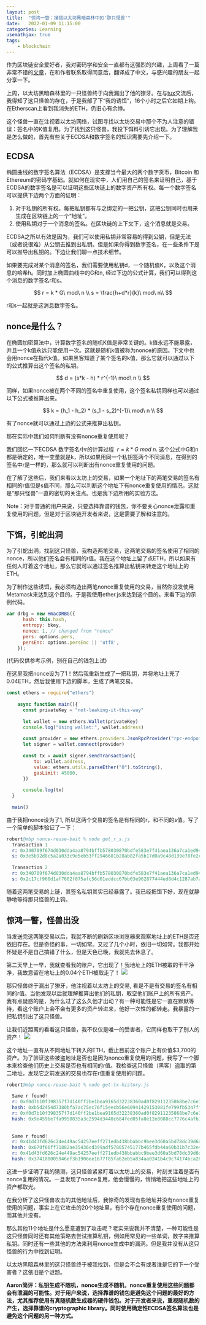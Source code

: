 ```yaml
---
layout: post
title:  "惊鸿一瞥：捕猎以太坊黑暗森林中的'那只怪兽'"
date:   2022-01-09 11:15:00
categories: Learning
usemathjax: true
tags:
    - blockchain
---
```


作为区块链安全爱好者，我对密码学和安全一直都有这强烈的兴趣，上周看了一篇非常不错的[文章](https://www.bertcmiller.com/2021/12/28/glimpse_nonce_reuse.html)，在和作者联系取得同意后，翻译成了中文，与感兴趣的朋友一起分享一下。

上周，以太坊黑暗森林里的一只怪兽终于向我漏出了他的獠牙。在与[tux](https://twitter.com/__tux)交流后，我得知了这只怪兽的存在，于是我部了下“我的诱饵”，16个小时之后它如期上钩。在Etherscan上看到我消失的ETH，仍旧心有余悸。

这个怪兽一直在注视着以太坊网络，试图寻找以太坊交易中那个不为人注意的错误：签名中的K值复用。为了找到这只怪兽，我投下饵料引诱它出现。为了理解我是怎么做的，首先有些关于ECDSA和数字签名的知识需要先介绍一下。

## ECDSA
椭圆曲线的数字签名算法（ECDSA）是支撑当今最大的两个数字货币，Bitcoin 和 Ethereum的密码学基础。就如何在现实中，人们用自己的签名来证明自己，基于ECDSA的数字签名是可以证明这些区块链上的数字资产所有权。每一个数字签名可以提供下边两个方面的证明：
1. 对于私钥的所有权。每把私钥都有与之绑定的一把公钥，这把公钥同时也用来生成在区块链上的一个“地址”。
2. 使用私钥对于一个消息的签名。在区块链的上下文下，这个消息就是交易。

ECDSA之所以有效是因为，我们可以使用私钥非常容易的得到公钥，但是无法（或者说很难）从公钥去推到出私钥。但是如果你得到数字签名，在一些条件下是可以推导出私钥的。下边让我们聊一点技术细节。

如果要完成对某个消息的签名，我们需要使用私钥d，一个随机值K，以及这个消息的哈希h。同时加上椭圆曲线中的G和n, 经过下边的公式计算，我们可以得到这个消息的数字签名r和s。

$$
r = k * G\ mod\ n \\
s = \frac{h+d*r}{k}\ mod\ n\\
$$

r和s一起就是这消息数字签名。

## nonce是什么？
在椭圆加密算法中，计算数字签名的随机K值是非常关键的。k值永远不能暴露，并且一个k值永远只能使用一次。这就是随机k值被称为nonce的原因。下文中也会用nonce在指代k值。如果黑客知道了某个签名的k值，那么它就可以通过以下的公式推算出这个签名的私钥。

$$
d = (s*k - h) * r^{-1}\ mod\ n \\
$$


同样，如果nonce被在两个不同的签名中重复使用，这个签名私钥同样也可以通过以下公式被推算出来。

$$
k = (h_1 - h_2) * (s_1 - s_2)^{-1}\ mod\ n \\
$$

有了nonce就可以通过上边的公式来推算出私钥。

那在实际中我们如何判断有没有nonce重复使用呢？

我们回忆一下ECDSA 数字签名中r的计算过程 $\ r = k * G\ mod\ n$. 这个公式中G和n都是确定的，唯一变量就是k，所以如果用同一个私钥签两个不同消息，在得到的签名中r是一样的，那么就可以判断出有nonce重复使用的问题。

在了解了这些后，我们来看以太坊上的交易，如果一个地址下的两笔交易的签名有相同的r值但是s值不同，那么可以判断这个地址下有nonce重复使用的情况。这就是“那只怪兽”一直的密切的关注点。也是我下边所用的实验方法。

Note：对于普通的用户来说，只要选择靠谱的钱包，你不要关心nonce泄露和重复使用的问题，但是对于区块链开发者来说，这是需要了解和注意的。

## 下饵，引蛇出洞
为了引蛇出洞，找到这只怪兽，我构造两笔交易，这两笔交易的签名使用了相同的nonce，所以他们签名会有相同的r值。我在这个地址上留了点ETH，所以如果有任何人盯着这个地址，那么它就可以通过签名推算出私钥来转走这个地址上的ETH。

为了制作这些诱饵，我必须构造出两笔nonce重复使用的交易，当然你没发使用Metamask来达到这个目的。于是我使用ether.js来达到这个目的。来看下边的示例代码。

```js
var drbg = new HmacDRBG({
      hash: this.hash,
      entropy: bkey,
      nonce: 1, // changed from "nonce"
      pers: options.pers,
      persEnc: options.persEnc || 'utf8',
    });
```
(代码仅供参考示例，别在自己的钱包上试)

在这里我把nonce设为了1！然后我重新生成了一把私钥，并将地址上充了0.04ETH，然后我使用下边的脚本，生成了两笔交易。

```js
const ethers = require("ethers")
  
    async function main(){
      const privateKey = "not-leaking-it-this-way"
      
      let wallet = new ethers.Wallet(privateKey)
      console.log("Using wallet:", wallet.address)
      
      const provider = new ethers.providers.JsonRpcProvider("rpc-endpoint")
      let signer = wallet.connect(provider)
      
      const tx = await signer.sendTransaction({
          to: wallet.address,
          value: ethers.utils.parseEther("0").toString(),
          gasLimit: 45000,
      })
  
      console.log(tx)
  }
  
  main()
```

由于我把nonce设为了1, 所以这两个交易的签名是有相同的r，和不同的s值。写了一个简单的脚本验证了一下：

```s
robert@mbp nonce-reuse-bait % node get_r_s.js
  Transaction 1
  r: 0x340709f674d030dda4aa8794bffb578030870bdfe583e7f41aea136a7ca1ed94
  s: 0x3e5b92d8c5a2a033c9e5eb53ff2946681b28ab82fa5b17d0a9c48d139e78fe2c
  
  Transaction 2
  r: 0x340709f674d030dda4aa8794bffb578030870bdfe583e7f41aea136a7ca1ed94
  s: 0x2c17cf960d1af7602f875afc56d01eddcc67bb03e962877444ed8d4c1287ab7a
```

随着这两笔交易的上链，其签名私钥其实已经暴露了。我已经把饵下好，现在就静静地等待那只怪兽的上钩。


## 惊鸿一瞥，怪兽出没
当发送完这两笔交易以后，我就不断的刷新区块浏览器来观察地址上的ETH是否还依旧存在。但是奇怪的事，一切如常。又过了几个小时，依旧一切如常。我都开始怀疑是不是自己搞错了什么，但是天色已晚，我就先去休息了。

第二天早上一早，我就查看我的账户，它出现了！我地址上的ETH被取的干干净净，我故意留在地址上的0.04个ETH被取走了！
![](https://bertcmiller.com/2021/12/Picture1.png)

那只怪兽终于漏出了獠牙，他注视着以太坊上的交易, 看是不是有交易的签名有相同的r值。当他发现以后就理解推算出他们的私钥，取空他们账户上的所有资产。我有点疑惑的是，为什么过了这么久他才出动？有一种可能性是它一直在默默等待，看这个账户上会不会有更多的资产转进来，他好一次性的都转走。我暴露的一把私钥引出了这只怪兽。

让我们近距离的看看这只怪兽，我不仅仅是唯一的受害者，它同样也取干了别人的资产！
![](https://bertcmiller.com/2021/12/Picture2.png)

这个地址一直有从不同地址下转入的ETH，截止目前这个账户上有价值$3,700的资产。为了验证这些被盗地址是否也是因为nonce重复使用的问题，我写了一个脚本来检查他们历史上交易是否也有相同的r值。我检查这只怪兽（黑客）盗取的第二地址，发现它之前发送的交易也存在r值重复使用的问题。

```s
robert@mbp nonce-reuse-bait % node get-tx-history.js
  
  Same r found!
  r: 0xf0d7b10f398357f7d140ff2be1bea9165d32238360ad0f82911235868be7c6e1
  hash: 0xb5d2454d7380bfa7ac75ec76f15eecb56e60941429153081fe799fb53a7ff901
  r: 0xf0d7b10f398357f7d140ff2be1bea9165d32238360ad0f82911235868be7c6e1
  hash: 0x9e459be7fa9950835a3c2594d3440c684fed05fa8e12e8088cc7776c4afb364c
  
  
  Same r found!
  r: 0x41d43fd626c24e449ac54257eeff271edb438bbabbc9bee3d60a5bd78dc39d6d
  hash: 0x670f66ff71882ae35436cd399adf57805745177b465fdb44a60b31b7c32e4d16
  r: 0x41d43fd626c24e449ac54257eeff271edb438bbabbc9bee3d60a5bd78dc39d6d
  hash: 0x374180005946ef3b1906ee1677f85fa62eb5a834aa0241b4c9c74174bca26a07
```

这进一步证明了我的猜测，这只怪兽紧紧盯着以太坊上的交易，时刻关注着是否有nonce复用的情况。一旦发现了nonce复用，他会慢慢的，悄悄地把这些地址上的资产都取光。

在我分析了这只怪兽攻击的其他地址后，我惊奇的发现有些地址并没有nonce重复使用的问题，事实上在它攻击的20个地址里，有9个存在nonce重复使用的问题，而其他并没有。

那么其他11个地址是什么愿意遭到了攻击呢？老实来说我并不清楚，一种可能性是这只怪兽同时还有其他策略去尝试推算私钥，例如用常见的一些单词，数字来推算私钥。同时还有一些其他的方法来利用nonce生成中的漏洞。但是我并没有从这只怪兽的行为中找到证明。

以太坊黑暗森林里的这只怪兽终于被我找到，但是会不会有或者谁是它的下一个受害者？这依旧是个谜题。

**Aaron简评：私钥生成不随机，nonce生成不随机，nonce重复使用这些问题都会有泄漏的可能性。对于用户来说，选择靠谱的钱包是避免这个问题的最好的方法，尤其推荐使用有真随机数生成器的硬件钱包。对于开发者来说，重视随机数的产生，选择靠谱的cryptographic library。同时使用确定性ECDSA签名算法也是避免这个问题的另一种方式。**